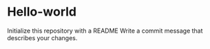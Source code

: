 # Hello-world
Initialize this repository with a README
Write a commit message that describes your changes.
